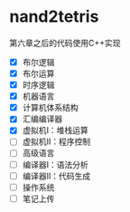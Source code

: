 # nand2tetris

第六章之后的代码使用C++实现

- [x] 布尔逻辑
- [x] 布尔运算
- [x] 时序逻辑
- [x] 机器语言
- [x] 计算机体系结构
- [x] 汇编编译器
- [x] 虚拟机Ⅰ：堆栈运算
- [ ] 虚拟机Ⅱ：程序控制
- [ ] 高级语言
- [ ] 编译器Ⅰ：语法分析
- [ ] 编译器Ⅱ：代码生成
- [ ] 操作系统
- [ ] 笔记上传
